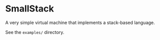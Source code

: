 # SmallStack

A very simple virtual machine that implements a stack-based language.

See the `examples/` directory.

